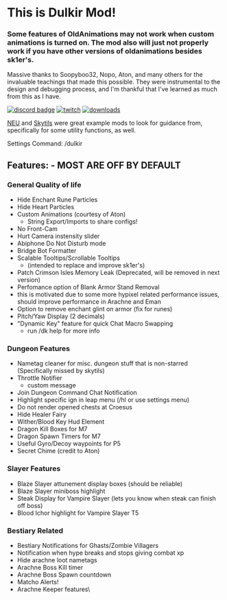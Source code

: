 # This is Dulkir Mod!
### Some features of OldAnimations may not work when custom animations is turned on. The mod also will just not properly work if you have other versions of oldanimations besides sk1er's.
Massive thanks to Soopyboo32, Nopo, Aton, and many others for the invaluable teachings that made this possible.
They were instrumental to the design and debugging process, and I'm thankful that I've learned as much from this
as I have.

[![discord badge](https://img.shields.io/discord/819011720001224735?label=discord&color=9089DA&logo=discord&style=for-the-badge)](https://discord.gg/WnJwrNZQSn)
[![twitch](https://img.shields.io/twitch/status/dulkir?style=for-the-badge)](https://www.twitch.tv/dulkir)
[![downloads](https://img.shields.io/github/downloads/inglettronald/DulkirMod/total?style=for-the-badge)](https://github.com/inglettronald/DulkirMod)


[NEU](https://github.com/Moulberry/NotEnoughUpdates) and [Skytils](https://github.com/Skytils/SkytilsMod) were great example mods to look for guidance from, specifically for some utility functions, as well.

Settings Command: /dulkir

## Features: - MOST ARE OFF BY DEFAULT

### General Quality of life
- Hide Enchant Rune Particles
- Hide Heart Particles
- Custom Animations (courtesy of Aton)
  - String Export/Imports to share configs!
- No Front-Cam
- Hurt Camera instensity slider
- Abiphone Do Not Disturb mode
- Bridge Bot Formatter
- Scalable Tooltips/Scrollable Tooltips
  - (intended to replace and improve sk1er's)
- Patch Crimson Isles Memory Leak (Deprecated, will be removed in next version)
- Perfomance option of Blank Armor Stand Removal
 - this is motivated due to some more hypixel related performance issues, should improve performance in Arachne and Eman
- Option to remove enchant glint on armor (fix for runes)
- Pitch/Yaw Display (2 decimals)
- "Dynamic Key" feature for quick Chat Macro Swapping
   - run /dk help for more info

### Dungeon Features
- Nametag cleaner for misc. dungeon stuff that is non-starred (Specifically missed by skytils)
- Throttle Notifier
  - custom message
- Join Dungeon Command Chat Notification
- Highlight specific ign in leap menu (/hl <user> or use settings menu)
- Do not render opened chests at Croesus
- Hide Healer Fairy
- Wither/Blood Key Hud Element
- Dragon Kill Boxes for M7
- Dragon Spawn Timers for M7
- Useful Gyro/Decoy waypoints for P5
- Secret Chime (credit to Aton)

### Slayer Features
- Blaze Slayer attunement display boxes (should be reliable)
- Blaze Slayer miniboss highlight
- Steak Display for Vampire Slayer (lets you know when steak can finish off boss)
- Blood Ichor highlight for Vampire Slayer T5
  
### Bestiary Related
- Bestiary Notifications for Ghasts/Zombie Villagers
- Notification when hype breaks and stops giving combat xp
- Hide arachne loot nametags
- Arachne Boss Kill timer
- Arachne Boss Spawn countdown
- Matcho Alerts!
- Arachne Keeper features\
